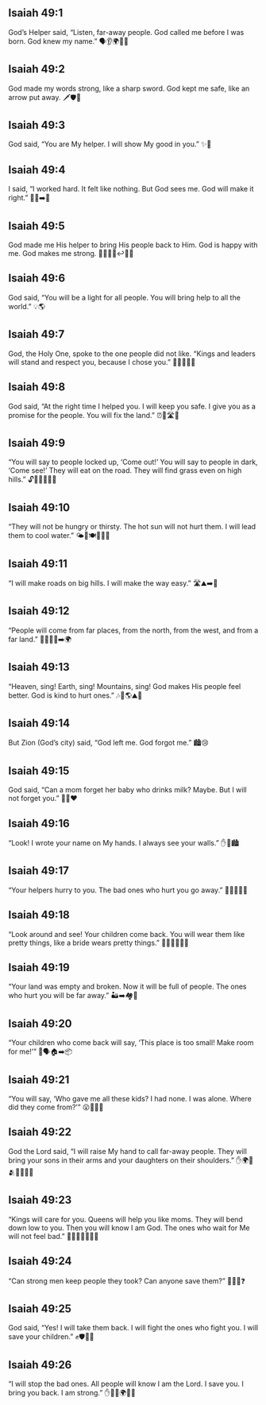 ## Isaiah 49:1
God’s Helper said, “Listen, far-away people. God called me before I was born. God knew my name.” 🗣️👂🌍👶📛
## Isaiah 49:2
God made my words strong, like a sharp sword. God kept me safe, like an arrow put away. 🗡️🛡️🏹
## Isaiah 49:3
God said, “You are My helper. I will show My good in you.” ✨🙏
## Isaiah 49:4
I said, “I worked hard. It felt like nothing. But God sees me. God will make it right.” 💪😔➡️🙂
## Isaiah 49:5
God made me His helper to bring His people back to Him. God is happy with me. God makes me strong. 👨‍👩‍👧‍👦↩️💖💪
## Isaiah 49:6
God said, “You will be a light for all people. You will bring help to all the world.” 💡🌎
## Isaiah 49:7
God, the Holy One, spoke to the one people did not like. “Kings and leaders will stand and respect you, because I chose you.” 👑🙇‍♂️🙇‍♀️
## Isaiah 49:8
God said, “At the right time I helped you. I will keep you safe. I give you as a promise for the people. You will fix the land.” ⏰👐🛣️🌱
## Isaiah 49:9
“You will say to people locked up, ‘Come out!’ You will say to people in dark, ‘Come see!’ They will eat on the road. They will find grass even on high hills.” 🔓🚶‍♂️🌄🍞🌿
## Isaiah 49:10
“They will not be hungry or thirsty. The hot sun will not hurt them. I will lead them to cool water.” 🌤️🚫🍽️🚫🥤💧
## Isaiah 49:11
“I will make roads on big hills. I will make the way easy.” 🛣️⛰️➡️🙂
## Isaiah 49:12
“People will come from far places, from the north, from the west, and from a far land.” 🧍‍♂️🧍‍♀️➡️🌍
## Isaiah 49:13
“Heaven, sing! Earth, sing! Mountains, sing! God makes His people feel better. God is kind to hurt ones.” 🎶🌌🌎⛰️💞
## Isaiah 49:14
But Zion (God’s city) said, “God left me. God forgot me.” 🏙️😢
## Isaiah 49:15
God said, “Can a mom forget her baby who drinks milk? Maybe. But I will not forget you.” 👩‍🍼❤️
## Isaiah 49:16
“Look! I wrote your name on My hands. I always see your walls.” ✋📝🏙️
## Isaiah 49:17
“Your helpers hurry to you. The bad ones who hurt you go away.” 🏃‍♂️🤝🚫😠
## Isaiah 49:18
“Look around and see! Your children come back. You will wear them like pretty things, like a bride wears pretty things.” 👀👶👧👦🎀👰
## Isaiah 49:19
“Your land was empty and broken. Now it will be full of people. The ones who hurt you will be far away.” 🏜️➡️🏘️🙂
## Isaiah 49:20
“Your children who come back will say, ‘This place is too small! Make room for me!’” 🧒🗣️🏠➡️📦
## Isaiah 49:21
“You will say, ‘Who gave me all these kids? I had none. I was alone. Where did they come from?’” 😮👀👶👶
## Isaiah 49:22
God the Lord said, “I will raise My hand to call far-away people. They will bring your sons in their arms and your daughters on their shoulders.” ✋🌍🧒🫂👧🧑‍🤝‍🧑
## Isaiah 49:23
“Kings will care for you. Queens will help you like moms. They will bend down low to you. Then you will know I am God. The ones who wait for Me will not feel bad.” 👑🤱🙇‍♂️🙇‍♀️🙏
## Isaiah 49:24
“Can strong men keep people they took? Can anyone save them?” 💪🧍‍♂️❓
## Isaiah 49:25
God said, “Yes! I will take them back. I will fight the ones who fight you. I will save your children.” ✊🛡️👦👧
## Isaiah 49:26
“I will stop the bad ones. All people will know I am the Lord. I save you. I bring you back. I am strong.” ✋🚫😠🌍🙏💪
